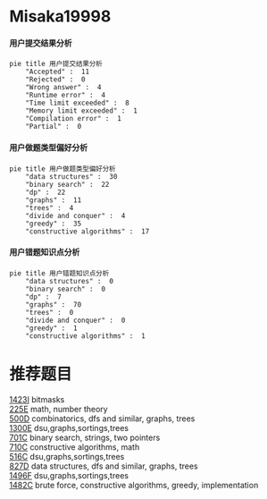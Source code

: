 # Misaka19998

<!-- tabs:start -->



#### **用户提交结果分析**

```mermaid
pie title 用户提交结果分析
    "Accepted" :  11
    "Rejected" :  0
    "Wrong answer" :  4
    "Runtime error" :  4
    "Time limit exceeded" :  8
    "Memory limit exceeded" :  1
    "Compilation error" :  1
    "Partial" :  0
```

#### **用户做题类型偏好分析**

```mermaid
pie title 用户做题类型偏好分析
    "data structures" :  30
    "binary search" :  22
    "dp" :  22
    "graphs" :  11
    "trees" :  4
    "divide and conquer" :  4
    "greedy" :  35
    "constructive algorithms" :  17
```
#### **用户错题知识点分析**

```mermaid
pie title 用户错题知识点分析
    "data structures" :  0
    "binary search" :  0
    "dp" :  7
    "graphs" :  70
    "trees" :  0
    "divide and conquer" :  0
    "greedy" :  1
    "constructive algorithms" :  1
```



<!-- tabs:end -->
# 推荐题目
[1423I](https://codeforces.com/contest/1423/problem/I)		bitmasks		  
[225E](https://codeforces.com/contest/225/problem/E)		math,
                        number theory		  
[500D](https://codeforces.com/contest/500/problem/D)		combinatorics,
                        dfs and similar,
                        graphs,
                        trees		  
[1300E](https://codeforces.com/contest/1300/problem/E)		dsu,graphs,sortings,trees		  
[701C](https://codeforces.com/contest/701/problem/C)		binary search,
                        strings,
                        two pointers		  
[710C](https://codeforces.com/contest/710/problem/C)		constructive algorithms,
                        math		  
[516C](https://codeforces.com/contest/516/problem/C)		dsu,graphs,sortings,trees		  
[827D](https://codeforces.com/contest/827/problem/D)		data structures,
                        dfs and similar,
                        graphs,
                        trees		  
[1496F](https://codeforces.com/contest/1496/problem/F)		dsu,graphs,sortings,trees		  
[1482C](https://codeforces.com/contest/1482/problem/C)		brute force,
                        constructive algorithms,
                        greedy,
                        implementation		  

